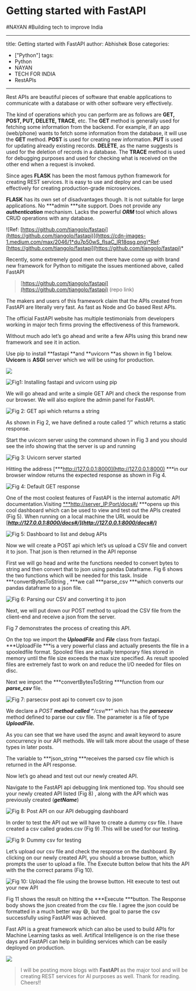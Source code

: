 
# Getting started with FastAPI
#NAYAN
#Building tech to improve India

---
title: Getting started with FastAPI
author: Abhishek Bose
categories:
- ["Python"]
tags:
- Python
- NAYAN
- TECH FOR INDIA
- RestAPIs
---

Rest APIs are beautiful pieces of software that enable applications to communicate with a database or with other software very effectively.

The kind of operations which you can perform are as follows are **GET, POST, PUT, DELETE, TRACE**, etc. The **GET** method is generally used for fetching some information from the backend. For example, if an app (web/phone) wants to fetch some information from the database, it will use the **GET** method. **POST** is used for creating new information. **PUT** is used for updating already existing records. **DELETE**, as the name suggests is used for the deletion of records in a database. The **TRACE** method is used for debugging purposes and used for checking what is received on the other end when a request is invoked.

Since ages **FLASK** has been the most famous python framework for creating REST services. It is easy to use and deploy and can be used effectively for creating production-grade microservices.

**FLASK** has its own set of disadvantages though. It is not suitable for large applications. No ***admin ***site support. Does not provide any ***authentication*** mechanism. Lacks the powerful ***ORM*** tool which allows CRUD operations with any database.

![Ref: [https://github.com/tiangolo/fastapi](https://github.com/tiangolo/fastapi)](https://cdn-images-1.medium.com/max/2046/1*du7p50wS_fIsaC_lR18qsg.png)*Ref: [https://github.com/tiangolo/fastapi](https://github.com/tiangolo/fastapi)*

Recently, some extremely good men out there have come up with brand new framework for Python to mitigate the issues mentioned above, called FastAPI
> [https://github.com/tiangolo/fastapi](https://github.com/tiangolo/fastapi) (repo link)

The makers and users of this framework claim that the APIs created from FastAPI are literally very fast. As fast as Node and Go based Rest APIs.

The official FastAPI website has multiple testimonials from developers working in major tech firms proving the effectiveness of this framework.

Without much ado let’s go ahead and write a few APIs using this brand new framework and see it in action.

Use pip to install **fastapi **and **uvicorn **as shown in fig 1 below. **Uvicorn** is **ASGI** server which we will be using for production.

![](https://cdn-images-1.medium.com/max/2712/1*EvRPkWbW2XGxRIvkawDoVw.png)

![Fig1: Installing fastapi and uvicorn using pip](https://cdn-images-1.medium.com/max/2712/1*_kh9XYxGQZ1eIqhG1-ccIw.png)

We will go ahead and write a simple GET API and check the response from our browser. We will also explore the admin panel for FastAPI.

![Fig 2: GET api which returns a string](https://cdn-images-1.medium.com/max/2000/1*XEdqPWS1RU8_BbLoSi3l1Q.png)

As shown in Fig 2, we have defined a route called “/” which returns a static response.

Start the uvicorn server using the command shown in Fig 3 and you should see the info showing that the server is up and running

![Fig 3: Uvicorn server started](https://cdn-images-1.medium.com/max/2000/1*COURon_BP6Q7gldGAnWsbQ.png)

Hitting the address [***http://127.0.0.1:8000](http://127.0.0.1:8000) ***in our browser window returns the expected response as shown in Fig 4.

![Fig 4: Default GET response](https://cdn-images-1.medium.com/max/2000/1*Vx96QyMCjfPOB0v9GKROiQ.png)

One of the most coolest features of FastAPI is the internal automatic API documentation.Visiting [***http://server_IP:Port/docs#/](http://127.0.0.1:8000/docs#/) ***opens up this cool dashboard which can be used to view and test out the APIs created (Fig 5). When running on a local machine the URL would be [***http://127.0.0.1:8000/docs#/](http://127.0.0.1:8000/docs#/)***

![Fig 5: Dashboard to list and debug APIs](https://cdn-images-1.medium.com/max/3362/1*HIViwgVu7Vf6VOl6HW-ZDg.png)

Now we will create a POST api which let’s us upload a CSV file and convert it to json. That json is then returned in the API reponse

First we will go head and write the functions needed to convert bytes to string and then convert that to json using pandas Dataframe. Fig 6 shows the two functions which will be needed for this task. Inside ***convertBytesToString , ***we call ***parse_csv ***which converts our pandas dataframe to a json file.

![Fig 6: Parsing our CSV and converting it to json](https://cdn-images-1.medium.com/max/2000/1*lkVr-MyjwvAhg2lkkTbRJQ.png)

Next, we will put down our POST method to upload the CSV file from the client-end and receive a json from the server.

Fig 7 demonstrates the process of creating this API.

On the top we import the ***UploadFile*** and ***File*** class from fastapi. ***UploadFile ***is a very powerful class and actually presents the file in a spooledfile format. Spooled files are actually temporary files stored in memory until the file size exceeds the max size specified. As result spooled files are extremely fast to work on and reduce the I/O needed for files on disc.

Next we import the ***convertBytesToString ***function from our ***parse_csv*** file.

![Fig 7: parsecsv post api to convert csv to json](https://cdn-images-1.medium.com/max/2252/1*KBUXJzZATZNoEqqZqs4Bow.png)

We declare a **POST **method called “***/csv/***” which has the ***parsecsv*** method defined to parse our csv file. The parameter is a file of type ***UploadFile.***

As you can see that we have used the async and await keyword to asure concurrency in our API methods. We will talk more about the usage of these types in later posts.

The variable to ***json_string ***receives the parsed csv file which is returned in the API response.

Now let’s go ahead and test out our newly created API.

Navigate to the FastAPI api debugging link mentioned top. You should see your newly created API listed (Fig 8) , along with the API which was previously created (***getName***)

![Fig 8: Post API on our API debugging dashboard](https://cdn-images-1.medium.com/max/3246/1*sdT_gPMXWixoOCqhX9duaA.png)

In order to test the API out we will have to create a dummy csv file. I have created a csv called grades.csv (Fig 9) .This will be used for our testing.

![Fig 9: Dummy csv for testing](https://cdn-images-1.medium.com/max/2000/1*rsL9A5iL-RJf9M4-la6hwg.png)

Let’s upload our csv file and check the response on the dashboard. By clicking on our newly created API, you should a browse button, which prompts the user to upload a file. The Execute button below that hits the API with the the correct params (Fig 10).

![Fig 10: Upload the file using the browse button. Hit execute to test out your new API](https://cdn-images-1.medium.com/max/2930/1*kS3AAjZj1gaKhNGgau9Hgg.png)

Fig 11 shows the result on hitting the ***Execute ***button. The Response body shows the json created from the csv file. I agree the json could be formatted in a much better way 😄, but the goal to parse the csv successfully using FastAPI was achieved.

Fast API is a great framework which can also be used to build APIs for Machine Learning tasks as well. Artifical Intelligence is on the rise these days and FastAPI can help in building services which can be easily deployed on production.

![](https://cdn-images-1.medium.com/max/2838/1*d19dAtrKXLRXRHmJFScxNQ.png)
> I will be posting more blogs with **FastAPI** as the major tool and will be creating REST services for AI purposes as well.
> Thank for reading. Cheers!!
